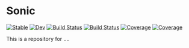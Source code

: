# Sonic

[![Stable](https://img.shields.io/badge/docs-stable-blue.svg)](https://AmgalanB.github.io/Sonic.jl/stable)
[![Dev](https://img.shields.io/badge/docs-dev-blue.svg)](https://AmgalanB.github.io/Sonic.jl/dev)
[![Build Status](https://travis-ci.com/AmgalanB/Sonic.jl.svg?branch=master)](https://travis-ci.com/AmgalanB/Sonic.jl)
[![Build Status](https://ci.appveyor.com/api/projects/status/github/AmgalanB/Sonic.jl?svg=true)](https://ci.appveyor.com/project/AmgalanB/Sonic-jl)
[![Coverage](https://codecov.io/gh/AmgalanB/Sonic.jl/branch/master/graph/badge.svg)](https://codecov.io/gh/AmgalanB/Sonic.jl)
[![Coverage](https://coveralls.io/repos/github/AmgalanB/Sonic.jl/badge.svg?branch=master)](https://coveralls.io/github/AmgalanB/Sonic.jl?branch=master)

This is a repository for ....

